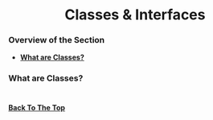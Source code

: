 <h1 align="center">Classes & Interfaces</h1>

### Overview of the Section
* **[What are Classes?](#classes)**


### <a name="classes">What are Classes?</a>
#
**[Back To The Top](#Overview-of-the-Section)**